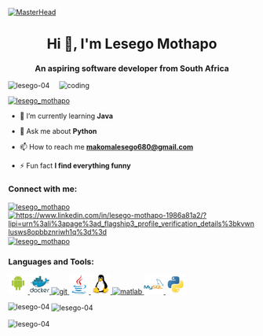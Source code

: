 [![MasterHead](https://user-images.githubusercontent.com/74038190/225813708-98b745f2-7d22-48cf-9150-083f1b00d6c9.gif)](https://Lesego-04.io)
<h1 align="center">Hi 👋, I'm Lesego Mothapo</h1>
<h3 align="center">An aspiring software developer from South Africa</h3>
<img align="right" alt="coding" width="400" src="https://user-images.githubusercontent.com/74038190/212750155-3ceddfbd-19d3-40a3-87af-8d329c8323c4.gif">


<p align="left"> <img src="https://komarev.com/ghpvc/?username=lesego-04&label=Profile%20views&color=0e75b6&style=flat" alt="lesego-04" /> </p>

<p align="left"> <a href="https://twitter.com/lesego_mothapo" target="blank"><img src="https://img.shields.io/twitter/follow/lesego_mothapo?logo=twitter&style=for-the-badge" alt="lesego_mothapo" /></a> </p>

- 🌱 I’m currently learning **Java**

- 💬 Ask me about **Python**

- 📫 How to reach me **makomalesego680@gmail.com**

- ⚡ Fun fact **I find everything funny**

<h3 align="left">Connect with me:</h3>
<p align="left">
<a href="https://twitter.com/lesego_mothapo" target="blank"><img align="center" src="https://raw.githubusercontent.com/rahuldkjain/github-profile-readme-generator/master/src/images/icons/Social/twitter.svg" alt="lesego_mothapo" height="30" width="40" /></a>
<a href="https://linkedin.com/in/https://www.linkedin.com/in/lesego-mothapo-1986a81a2/?lipi=urn%3ali%3apage%3ad_flagship3_profile_verification_details%3bkvwnlusws8opbbznriwh1q%3d%3d" target="blank"><img align="center" src="https://raw.githubusercontent.com/rahuldkjain/github-profile-readme-generator/master/src/images/icons/Social/linked-in-alt.svg" alt="https://www.linkedin.com/in/lesego-mothapo-1986a81a2/?lipi=urn%3ali%3apage%3ad_flagship3_profile_verification_details%3bkvwnlusws8opbbznriwh1q%3d%3d" height="30" width="40" /></a>
<a href="https://instagram.com/lesego_mothapo" target="blank"><img align="center" src="https://raw.githubusercontent.com/rahuldkjain/github-profile-readme-generator/master/src/images/icons/Social/instagram.svg" alt="lesego_mothapo" height="30" width="40" /></a>
</p>

<h3 align="left">Languages and Tools:</h3>
<p align="left"> <a href="https://developer.android.com" target="_blank" rel="noreferrer"> <img src="https://raw.githubusercontent.com/devicons/devicon/master/icons/android/android-original-wordmark.svg" alt="android" width="40" height="40"/> </a> <a href="https://www.docker.com/" target="_blank" rel="noreferrer"> <img src="https://raw.githubusercontent.com/devicons/devicon/master/icons/docker/docker-original-wordmark.svg" alt="docker" width="40" height="40"/> </a> <a href="https://git-scm.com/" target="_blank" rel="noreferrer"> <img src="https://www.vectorlogo.zone/logos/git-scm/git-scm-icon.svg" alt="git" width="40" height="40"/> </a> <a href="https://www.java.com" target="_blank" rel="noreferrer"> <img src="https://raw.githubusercontent.com/devicons/devicon/master/icons/java/java-original.svg" alt="java" width="40" height="40"/> </a> <a href="https://www.linux.org/" target="_blank" rel="noreferrer"> <img src="https://raw.githubusercontent.com/devicons/devicon/master/icons/linux/linux-original.svg" alt="linux" width="40" height="40"/> </a> <a href="https://www.mathworks.com/" target="_blank" rel="noreferrer"> <img src="https://upload.wikimedia.org/wikipedia/commons/2/21/Matlab_Logo.png" alt="matlab" width="40" height="40"/> </a> <a href="https://www.mysql.com/" target="_blank" rel="noreferrer"> <img src="https://raw.githubusercontent.com/devicons/devicon/master/icons/mysql/mysql-original-wordmark.svg" alt="mysql" width="40" height="40"/> </a> <a href="https://www.python.org" target="_blank" rel="noreferrer"> <img src="https://raw.githubusercontent.com/devicons/devicon/master/icons/python/python-original.svg" alt="python" width="40" height="40"/> </a> </p>

<p><img align="left" src="https://github-readme-stats.vercel.app/api/top-langs?username=lesego-04&show_icons=true&locale=en&layout=compact" alt="lesego-04" /></p>

<p>&nbsp;<img align="center" src="https://github-readme-stats.vercel.app/api?username=lesego-04&show_icons=true&locale=en" alt="lesego-04" /></p>

<p><img align="center" src="https://github-readme-streak-stats.herokuapp.com/?user=lesego-04&" alt="lesego-04" /></p>

